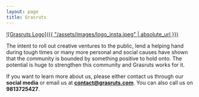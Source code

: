 ```yaml
---
layout: page
title: Grasruts
---
```


<a href="http://www.grasruts.com" target="__blank"> ![Grasruts Logo]({{ "/assets/images/logo_insta.jpeg" | absolute_url }}) </a>

The intent to roll out creative ventures to the public, lend a helping hand during tough times or many more personal and social causes have shown that the community is bounded by something positive to hold onto. The potential is huge to strengthen this community and Grasruts works for it.

If you want to learn more about us, please either contact us through our **social media** or email us at **contact@grasruts.com**. You can also call us on **9813725427**.